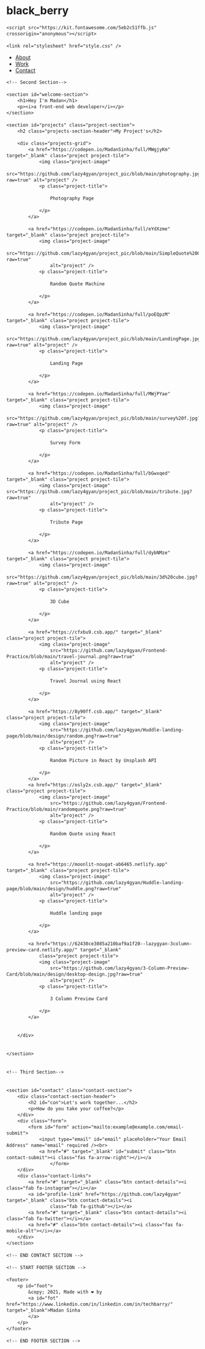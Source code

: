 # black_berry


<!DOCTYPE html>
<html lang="en">

<head>
    <meta charset="UTF-8" />
    <meta http-equiv="X-UA-Compatible" content="IE=edge" />
    <meta name="viewport" content="width=device-width, initial-scale=1.0" />
    <title>Portfolio</title>

    <script src="https://kit.fontawesome.com/5eb2c51ffb.js" crossorigin="anonymous"></script>

    <link rel="stylesheet" href="style.css" />
</head>

<body>
    <nav id="navbar" class="nav">
        <ul>
            <li>
                <a href="#welcome-section">About</a>
            </li>
            <li>
                <a href="#projects">Work</a>
            </li>
            <li>
                <a href="#contact">Contact</a>
            </li>
        </ul>
    </nav>


    <!-- Second Section-->

    <section id="welcome-section">
        <h1>Hey I'm Madan</h1>
        <p><i>a front-end web developer</i></p>
    </section>

    <section id="projects" class="project-section">
        <h2 class="projects-section-header">My Project's</h2>

        <div class="projects-grid">
            <a href="https://codepen.io/MadanSinha/full/MWgjyKm" target="_blank" class="project project-tile">
                <img class="project-image"
                    src="https://github.com/lazy4gyan/project_pic/blob/main/photography.jpg?raw=true" alt="project" />
                <p class="project-title">

                    Photography Page

                </p>
            </a>

            <a href="https://codepen.io/MadanSinha/full/eYdXzme" target="_blank" class="project project-tile">
                <img class="project-image"
                    src="https://github.com/lazy4gyan/project_pic/blob/main/SimpleQuote%20Generator.jpg?raw=true"
                    alt="project" />
                <p class="project-title">

                    Random Quote Machine

                </p>
            </a>

            <a href="https://codepen.io/MadanSinha/full/poEQpzM" target="_blank" class="project project-tile">
                <img class="project-image"
                    src="https://github.com/lazy4gyan/project_pic/blob/main/LandingPage.jpg?raw=true" alt="project" />
                <p class="project-title">

                    Landing Page

                </p>
            </a>

            <a href="https://codepen.io/MadanSinha/full/MWjPYae" target="_blank" class="project project-tile">
                <img class="project-image"
                    src="https://github.com/lazy4gyan/project_pic/blob/main/survey%20f.jpg?raw=true" alt="project" />
                <p class="project-title">

                    Survey Form

                </p>
            </a>

            <a href="https://codepen.io/MadanSinha/full/bGwxqed" target="_blank" class="project project-tile">
                <img class="project-image" src="https://github.com/lazy4gyan/project_pic/blob/main/tribute.jpg?raw=true"
                    alt="project" />
                <p class="project-title">

                    Tribute Page

                </p>
            </a>

            <a href="https://codepen.io/MadanSinha/full/dybNMze" target="_blank" class="project project-tile">
                <img class="project-image"
                    src="https://github.com/lazy4gyan/project_pic/blob/main/3d%20cube.jpg?raw=true" alt="project" />
                <p class="project-title">

                    3D Cube

                </p>
            </a>

            <a href="https://cfxbu9.csb.app/" target="_blank" class="project project-tile">
                <img class="project-image"
                    src="https://github.com/lazy4gyan/Frontend-Practice/blob/main/travel-journal.png?raw=true"
                    alt="project" />
                <p class="project-title">

                    Travel Journal using React

                </p>
            </a>

            <a href="https://8y90ff.csb.app/" target="_blank" class="project project-tile">
                <img class="project-image"
                    src="https://github.com/lazy4gyan/Huddle-landing-page/blob/main/design/random.png?raw=true"
                    alt="project" />
                <p class="project-title">

                    Random Picture in React by Unsplash API

                </p>
            </a>
            <a href="https://osly2x.csb.app/" target="_blank" class="project project-tile">
                <img class="project-image"
                    src="https://github.com/lazy4gyan/Frontend-Practice/blob/main/randomquote.png?raw=true"
                    alt="project" />
                <p class="project-title">

                    Random Quote using React

                </p>
            </a>

            <a href="https://moonlit-nougat-ab6465.netlify.app" target="_blank" class="project project-tile">
                <img class="project-image"
                    src="https://github.com/lazy4gyan/Huddle-landing-page/blob/main/design/huddle.png?raw=true"
                    alt="project" />
                <p class="project-title">

                    Huddle landing page

                </p>
            </a>

            <a href="https://62430ce3085a210baf9a1f20--lazygyan-3column-preview-card.netlify.app/" target="_blank"
                class="project project-tile">
                <img class="project-image"
                    src="https://github.com/lazy4gyan/3-Column-Preview-Card/blob/main/design/desktop-design.jpg?raw=true"
                    alt="project" />
                <p class="project-title">

                    3 Column Preview Card

                </p>
            </a>


        </div>


    </section>


    <!-- Third Section-->


    <section id="contact" class="contact-section">
        <div class="contact-section-header">
            <h2 id="con">Let's work together...</h2>
            <p>How do you take your coffee?</p>
        </div>
        <div class="form">
            <form id="form" action="mailto:example@example.com/email-submit">
                <input type="email" id="email" placeholder="Your Email Address" name="email" required /><br>
                <a href="#" target="_blank" id="submit" class="btn contact-submit"><i class="fas fa-arrow-right"></i></a
                    </form>
        </div>
        <div class="contact-links">
            <a href="#" target="_blank" class="btn contact-details"><i class="fab fa-instagram"></i></a>
            <a id="profile-link" href="https://github.com/lazy4gyan" target="_blank" class="btn contact-details"><i
                    class="fab fa-github"></i></a>
            <a href="#" target="_blank" class="btn contact-details"><i class="fab fa-twitter"></i></a>
            <a href="#" class="btn contact-details"><i class="fas fa-mobile-alt"></i></a>
        </div>
    </section>

    <!-- END CONTACT SECTION -->

    <!-- START FOOTER SECTION -->

    <footer>
        <p id="foot">
            &copy; 2021, Made with ❤ by
            <a id="fot" href="https://www.linkedin.com/in/linkedin.com/in/techbarry/" target="_blank">Madan Sinha
            </a>
        </p>
    </footer>

    <!-- END FOOTER SECTION -->

</body>

</html>